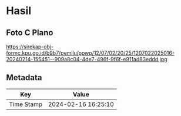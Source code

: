 # Hasil

## Foto C Plano

https://sirekap-obj-formc.kpu.go.id/b9b7/pemilu/ppwp/12/07/02/20/25/1207022025016-20240214-155451--909a8c04-4de7-496f-9f6f-e911ad83eddd.jpg


## Metadata

| Key        | Value               |
| ---------- | ------------------- |
| Time Stamp | 2024-02-16 16:25:10 |



